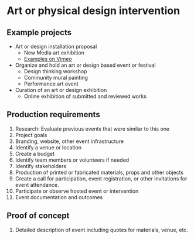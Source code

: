 # Art or physical design intervention

## Example projects

* Art or design installation proposal
  * New Media art exhibition
  * [Examples on Vimeo](https://vimeo.com/search?q=art+exhibition)
* Organize and hold an art or design based event or festival
  * Design thinking workshop
  * Community mural painting
  * Performance art event
* Curation of an art or design exhibition
  * Online exhibition of submitted and reviewed works

## Production requirements

1. Research: Evaluate previous events that were similar to this one
2. Project goals
3. Branding, website, other event infrastructure
4. Identify a venue or location
5. Create a budget
6. Identify team members or volunteers if needed
7. Identify stakeholders
8. Production of printed or fabricated materials, props and other objects
9. Create a call for participation, event registration, or other invitations for event attendance.
10. Participate or observe hosted event or intervention
11. Event documentation and outcomes

## Proof of concept

1. Detailed description of event including quotes for materials, venue, etc.



